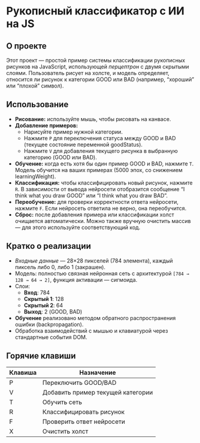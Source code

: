 # Рукописный классификатор с ИИ на JS

## О проекте

Этот проект — простой пример системы классификации рукописных рисунков на JavaScript, использующей *перцептрон* с двумя скрытыми слоями. Пользователь рисует на холсте, и модель определяет, относится ли рисунок к категории GOOD или BAD (например, “хороший” или “плохой” символ).

## Использование

- **Рисование:** используйте мышь, чтобы рисовать на канвасе.
- **Добавление примеров:**
  - Нарисуйте пример нужной категории.
  - Нажмите `P` для переключения статуса между GOOD и BAD (текущее состояние переменной goodStatus).
  - Нажмите `V` для добавления текущего рисунка в выбранную категорию (GOOD или BAD).
- **Обучение:** когда есть хотя бы один пример GOOD и BAD, нажмите `T`. Модель обучится на ваших примерах (5000 эпох, со снижением learningWeight).
- **Классификация:** чтобы классифицировать новый рисунок, нажмите `R`. В зависимости от вывода нейросети отобразится сообщение “I think what you draw GOOD” или “I think what you draw BAD”.
- **Переобучение:** для проверки корректности ответа нейросети, нажмите `F`. Если нейросеть ответила не верно, она переобучится.
- **Сброс:** после добавления примера или классификации холст очищается автоматически. Можно также вручную очистить массив — для этого используйте соответствующий код.

## Кратко о реализации

- *Входные данные* — 28×28 пикселей (784 элемента), каждый пиксель либо 0, либо 1 (закрашен).
- Модель: полностью связная нейронная сеть с архитектурой `[784 → 128 → 64 → 2]`, функция активации — сигмоида.
- Слои:
  - **Вход**: 784
  - **Скрытый 1**: 128
  - **Скрытый 2**: 64
  - **Выход**: 2 (GOOD, BAD)
- **Обучение** реализовано методом обратного распространения ошибки (backpropagation).
- Обработка взаимодействий с мышью и клавиатурой через стандартные события DOM.

## Горячие клавиши

| Клавиша | Назначение                     |
|---------|--------------------------------|
| P       | Переключить GOOD/BAD           |
| V       | Добавить пример текущей категории |
| T       | Обучить сеть                   |
| R       | Классифицировать рисунок       |
| F       | Проверить ответ нейросети      |
| X       | Очистить холст                 |

